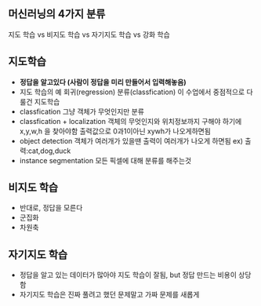 ## 머신러닝의 4가지 분류
지도 학습 vs 비지도 학습 vs 자기지도 학습 vs 강화 학습
## 지도학습
- **정답을 알고있다 (사람이 정답을 미리 만들어서 입력해놓음)**
- 지도 학습의 예
회귀(regression)
분류(classfication)
이 수업에서 중점적으로 다룰건 지도학습
- classfication
그냥 객체가 무엇인지만 분류
- classfication + localization
객체의 무엇인지와 위치정보까지 구해야 하기에x,y,w,h 을 찾아야함 출력값으로 0과1이아닌 xywh가 나오게하면됨
- object detection
객체가 여러개가 있을땐 출력이 여러개가 나오게 하면됨 ex) 출력:cat,dog,duck
- instance segmentation
모든 픽셀에 대해 분류를 해주는것
## 비지도 학습
- 반대로, 정답을 모른다
- 군집화
- 차원축
## 자기지도 학습
- 정답을 알고 있는 데이터가 많아야 지도 학습이 잘됨, but 정답 만드는 비용이 상당함
- 자기지도 학습은 진짜 풀려고 했던 문제말고 가짜 문제를 새롭게 